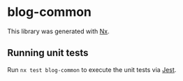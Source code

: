 # blog-common

This library was generated with [Nx](https://nx.dev).

## Running unit tests

Run `nx test blog-common` to execute the unit tests via [Jest](https://jestjs.io).
